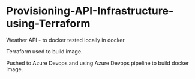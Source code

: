 # Provisioning-API-Infrastructure-using-Terraform

Weather API - to docker tested locally in docker

Terraform used to build image.

Pushed to Azure Devops and using Azure Devops pipeline to build docker image.

